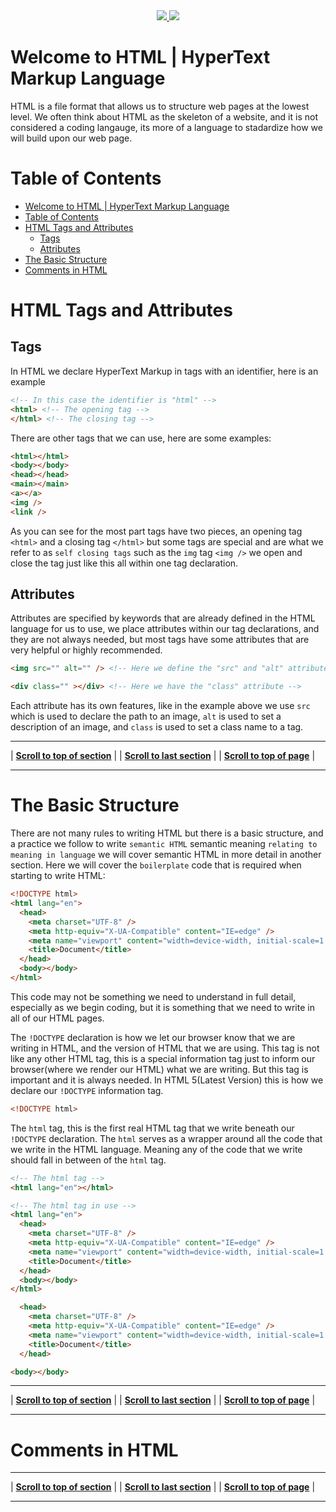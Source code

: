 <div align="center">
  <a class="header-badge" target="\_blank" href="https://www.linkedin.com/in/haroldarriolanucamendi/">
    <img src="https://img.shields.io/badge/LinkedIn-0077B5?style=for-the-badge&logo=linkedin&logoColor=white">
  </a>
  <a class="header-badge" target="_blank" href="https://developer.mozilla.org/en-US/docs/Web/Html">
    <img src="https://img.shields.io/badge/MDN_Web_Docs-black?style=for-the-badge&logo=mdnwebdocs&logoColor=white">
  </a>
</div>

# Welcome to HTML | HyperText Markup Language

HTML is a file format that allows us to structure web pages at the lowest level. We often think about HTML as the skeleton of a website, and it is not considered a coding langauge, its more of a language to stadardize how we will build upon our web page.

# Table of Contents

- [Welcome to HTML | HyperText Markup Language](#welcome-to-html--hypertext-markup-language)
- [Table of Contents](#table-of-contents)
- [HTML Tags and Attributes](#html-tags-and-attributes)
  - [Tags](#tags)
  - [Attributes](#attributes)
- [The Basic Structure](#the-basic-structure)
- [Comments in HTML](#comments-in-html)

# HTML Tags and Attributes

## Tags

In HTML we declare HyperText Markup in tags with an identifier, here is an example

```HTML
<!-- In this case the identifier is "html" -->
<html> <!-- The opening tag -->
</html> <!-- The closing tag -->
```

There are other tags that we can use, here are some examples:

```HTML
<html></html>
<body></body>
<head></head>
<main></main>
<a></a>
<img />
<link />
```

As you can see for the most part tags have two pieces, an opening tag `<html>` and a closing tag `</html>` but some tags are special and are what we refer to as `self closing tags` such as the `img` tag `<img />` we open and close the tag just like this all within one tag declaration.

## Attributes

Attributes are specified by keywords that are already defined in the HTML language for us to use, we place attributes within our tag declarations, and they are not always needed, but most tags have some attributes that are very helpful or highly recommended.

```HTML
<img src="" alt="" /> <!-- Here we define the "src" and "alt" attributes -->

<div class="" ></div> <!-- Here we have the "class" attribute -->
```

Each attribute has its own features, like in the example above we use `src` which is used to declare the path to an image, `alt` is used to set a description of an image, and `class` is used to set a class name to a tag.

---

| <strong>[Scroll to top of section](#html-tags-and-attributes)</strong> |
| <strong>[Scroll to last section](#table-of-contents)</strong> |
| <strong>[Scroll to top of page](#welcome-to-html--hypertext-markup-language)</strong> |

---

# The Basic Structure

There are not many rules to writing HTML but there is a basic structure, and a practice we follow to write `semantic HTML` semantic meaning `relating to meaning in language` we will cover semantic HTML in more detail in another section. Here we will cover the `boilerplate` code that is required when starting to write HTML:

```HTML
<!DOCTYPE html>
<html lang="en">
  <head>
    <meta charset="UTF-8" />
    <meta http-equiv="X-UA-Compatible" content="IE=edge" />
    <meta name="viewport" content="width=device-width, initial-scale=1.0" />
    <title>Document</title>
  </head>
  <body></body>
</html>
```

This code may not be something we need to understand in full detail, especially as we begin coding, but it is something that we need to write in all of our HTML pages.

The `!DOCTYPE` declaration is how we let our browser know that we are writing in HTML, and the version of HTML that we are using. This tag is not like any other HTML tag, this is a special information tag just to inform our browser(where we render our HTML) what we are writing. But this tag is important and it is always needed. In HTML 5(Latest Version) this is how we declare our `!DOCTYPE` information tag.

```HTML
<!DOCTYPE html>
```

The `html` tag, this is the first real HTML tag that we write beneath our `!DOCTYPE` declaration. The `html` serves as a wrapper around all the code that we write in the HTML language. Meaning any of the code that we write should fall in between of the `html` tag.

```HTML
<!-- The html tag -->
<html lang="en"></html>

<!-- The html tag in use -->
<html lang="en">
  <head>
    <meta charset="UTF-8" />
    <meta http-equiv="X-UA-Compatible" content="IE=edge" />
    <meta name="viewport" content="width=device-width, initial-scale=1.0" />
    <title>Document</title>
  </head>
  <body></body>
</html>
```

```HTML
  <head>
    <meta charset="UTF-8" />
    <meta http-equiv="X-UA-Compatible" content="IE=edge" />
    <meta name="viewport" content="width=device-width, initial-scale=1.0" />
    <title>Document</title>
  </head>
```

```HTML
<body></body>
```

---

| <strong>[Scroll to top of section](#the-basic-structure)</strong> |
| <strong>[Scroll to last section](#html-tags-and-attributes)</strong> |
| <strong>[Scroll to top of page](#welcome-to-html--hypertext-markup-language)</strong> |

---

# Comments in HTML

---

| <strong>[Scroll to top of section](#comments-in-html)</strong> |
| <strong>[Scroll to last section](#the-basic-structure)</strong> |
| <strong>[Scroll to top of page](#welcome-to-html--hypertext-markup-language)</strong> |

---
